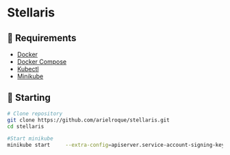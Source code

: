 # Stellaris

## :bookmark: Requirements
- [Docker](https://docs.docker.com/engine/install/ubuntu/) 
- [Docker Compose](https://docs.docker.com/compose/install/) 
- [Kubectl](https://kubernetes.io/docs/tasks/tools/install-kubectl-linux/)
- [Minikube](https://minikube.sigs.k8s.io/docs/start/)

## :triangular_flag_on_post: Starting


```bash
# Clone repository
git clone https://github.com/arielroque/stellaris.git
cd stellaris

#Start minikube
minikube start     --extra-config=apiserver.service-account-signing-key-file=/var/lib/minikube/certs/sa.key     --extra-config=apiserver.service-account-key-file=/var/lib/minikube/certs/sa.pub     --extra-config=apiserver.service-account-issuer=api     --extra-config=apiserver.service-account-api-audiences=api,spire-server     --extra-config=apiserver.authorization-mode=Node,RBAC
```